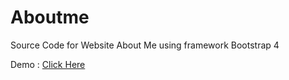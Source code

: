 # Aboutme
Source Code for Website About Me using framework Bootstrap 4 

Demo : <a href="https://khxlid256.github.io/Aboutme/" target="_blank">Click Here </a>
